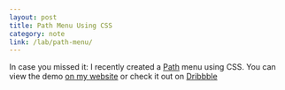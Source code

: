 ```yaml
---
layout: post
title: Path Menu Using CSS
category: note
link: /lab/path-menu/
---
```


<div class=txt>
<p>In case you missed it: I recently created a <a href="https://path.com/">Path</a> menu using CSS. You can view the demo <a href="/lab/path-menu/">on my website</a> or check it out on <a href="http://drbl.in/cwcK">Dribbble</a></p>
</div>